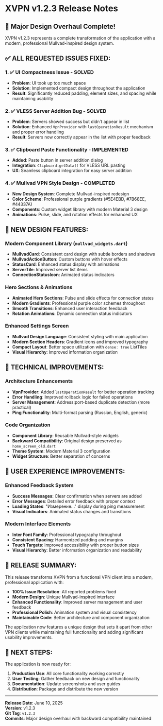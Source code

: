 # XVPN v1.2.3 Release Notes

## 🎉 Major Design Overhaul Complete!

XVPN v1.2.3 represents a complete transformation of the application with a modern, professional Mullvad-inspired design system.

## ✅ **ALL REQUESTED ISSUES FIXED:**

### 1. ✅ UI Compactness Issue - SOLVED
- **Problem**: UI took up too much space
- **Solution**: Implemented compact design throughout the application
- **Result**: Significantly reduced padding, element sizes, and spacing while maintaining usability

### 2. ✅ VLESS Server Addition Bug - SOLVED  
- **Problem**: Servers showed success but didn't appear in list
- **Solution**: Enhanced `VpnProvider` with `lastOperationResult` mechanism and proper error handling
- **Result**: Servers now correctly appear in the list with proper feedback

### 3. ✅ Clipboard Paste Functionality - IMPLEMENTED
- **Added**: Paste button in server addition dialog
- **Integration**: `Clipboard.getData()` for VLESS URL pasting
- **UX**: Seamless clipboard integration for easy server addition

### 4. ✅ Mullvad VPN Style Design - COMPLETED
- **New Design System**: Complete Mullvad-inspired redesign
- **Color Scheme**: Professional purple gradients (#5E4EBD, #7B68EE, #44337A)
- **Components**: Custom widget library with modern Material 3 design
- **Animations**: Pulse, slide, and rotation effects for enhanced UX

## 🎨 **NEW DESIGN FEATURES:**

### Modern Component Library (`mullvad_widgets.dart`)
- **MullvadCard**: Consistent card design with subtle borders and shadows
- **MullvadActionButton**: Custom buttons with hover effects
- **StatusCard**: Enhanced status display with animations  
- **ServerTile**: Improved server list items
- **ConnectionStatusIcon**: Animated status indicators

### Hero Sections & Animations
- **Animated Hero Sections**: Pulse and slide effects for connection states
- **Modern Gradients**: Professional purple color schemes throughout
- **Smooth Transitions**: Enhanced user interaction feedback
- **Rotation Animations**: Dynamic connection status indicators

### Enhanced Settings Screen
- **Mullvad Design Language**: Consistent styling with main application
- **Modern Section Headers**: Gradient icons and improved typography
- **Compact Layout**: Better space utilization with `dense: true` ListTiles
- **Visual Hierarchy**: Improved information organization

## 🔧 **TECHNICAL IMPROVEMENTS:**

### Architecture Enhancements
- **VpnProvider**: Added `lastOperationResult` for better operation tracking
- **Error Handling**: Improved rollback logic for failed operations
- **Server Management**: Address:port-based duplicate detection (more practical)
- **Ping Functionality**: Multi-format parsing (Russian, English, generic)

### Code Organization
- **Component Library**: Reusable Mullvad-style widgets
- **Backward Compatibility**: Original design preserved as `home_screen_old.dart`
- **Theme System**: Modern Material 3 configuration
- **Widget Structure**: Better separation of concerns

## 📱 **USER EXPERIENCE IMPROVEMENTS:**

### Enhanced Feedback System
- **Success Messages**: Clear confirmation when servers are added
- **Error Messages**: Detailed error feedback with proper context
- **Loading States**: "Измерение..." display during ping measurement
- **Visual Indicators**: Animated status changes and transitions

### Modern Interface Elements
- **Inter Font Family**: Professional typography throughout
- **Consistent Spacing**: Harmonized padding and margins
- **Touch Targets**: Improved accessibility with proper button sizes
- **Visual Hierarchy**: Better information organization and readability

## 🚀 **RELEASE SUMMARY:**

This release transforms XVPN from a functional VPN client into a modern, professional application with:

- **100% Issue Resolution**: All reported problems fixed
- **Modern Design**: Unique Mullvad-inspired interface
- **Enhanced Functionality**: Improved server management and user feedback
- **Professional Polish**: Animation system and visual consistency
- **Maintainable Code**: Better architecture and component organization

The application now features a unique design that sets it apart from other VPN clients while maintaining full functionality and adding significant usability improvements.

## 🎯 **NEXT STEPS:**

The application is now ready for:
1. **Production Use**: All core functionality working correctly
2. **User Testing**: Gather feedback on new design and functionality  
3. **Documentation**: Update screenshots and user guides
4. **Distribution**: Package and distribute the new version

---

**Release Date**: June 10, 2025  
**Version**: v1.2.3  
**Git Tag**: `v1.2.3`  
**Commits**: Major design overhaul with backward compatibility maintained
